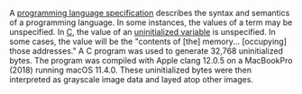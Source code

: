 A [programming language specification](https://en.wikipedia.org/wiki/Programming_language_specification) describes the syntax and semantics of a
programming language. In some instances, the values of a term may be unspecified.
In [C](https://en.wikipedia.org/wiki/C_(programming_language)), the value of an
[uninitialized variable](https://en.wikipedia.org/wiki/Uninitialized_variable)
is unspecified. In some cases, the value will be the "contents of [the] memory...
[occupying] those addresses." A C program was used to generate 32,768
uninitialized bytes. The program was compiled with Apple clang 12.0.5 on a
MacBookPro (2018) running macOS 11.4.0. These uninitialized bytes were
then interpreted as grayscale image data and layed atop other images.
